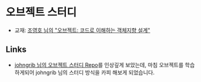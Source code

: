 # 오브젝트 스터디

- 교재: [조영호 님의 "오브젝트: 코드로 이해하는 객체지향 설계"](https://wikibook.co.kr/object/)

## Links
- [johngrib 님의 오브젝트 스터디 Repo](https://github.com/johngrib/study-objects/tree/master)를 인상깊게 보았는데, 마침 오브젝트를 학습하게되어 johngrib 님의 스터디 방식을 카피 해보게 되었습니다.
